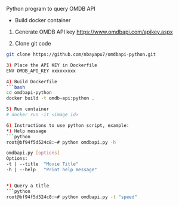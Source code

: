 Python program to query OMDB API

- Build docker container

1) Generate OMDB API key
https://www.omdbapi.com/apikey.aspx

2) Clone git code
```bash
git clone https://github.com/nbayapu7/omdbapi-python.git

3) Place the API KEY in Dockerfile
ENV OMDB_API_KEY xxxxxxxxx

4) Build Dockerfile
```bash
cd omdbapi-python
docker build -t omdb-api:python .

5) Run container
# docker run -it <image id>

6) Instructions to use python script, example:
*) Help message
```python
root@bf94f5d524c8:~# python omdbapi.py -h

omdbapi.py [options]
Options:
-t | --title  "Movie Title"
-h | --help   "Print help message"


*) Query a title
```python
root@bf94f5d524c8:~# python omdbapi.py -t "speed"





 
 

